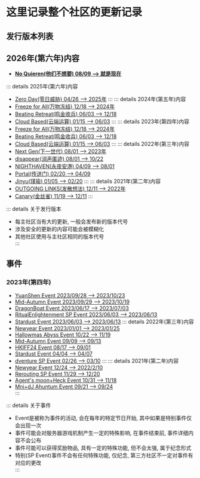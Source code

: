 # 这里记录整个社区的更新记录

## 发行版本列表
## 2026年(第六年)内容
* [**No Quieren(他们不想要) 08/09 --> 就是现在**](NoQuieren/)

::: details 2025年(第六年)内容
* [Zero Day(零日威胁) 04/26 --> 2025年](2024/ZeroDay/)
:::
::: details 2024年(第五年)内容
* [Freeze for All(万物冻结)  12/18 --> 2024年](2023/FreezeforAll/)
* [Beating Retreat(鸣金收兵)  06/03 --> 12/18](2023/BeatingRetreat/)
* [Cloud Based(云端运算) 01/15 --> 06/03](2023/CloudBased/)
:::
::: details 2023年(第四年)内容
* [Freeze for All(万物冻结)  12/18 --> 2024年](2023/FreezeforAll/)
* [Beating Retreat(鸣金收兵)  06/03 --> 12/18](2023/BeatingRetreat/)
* [Cloud Based(云端运算) 01/15 --> 06/03](2023/CloudBased/)
:::
::: details 2022年(第三年)内容
* [Next Gen(下一世代) 08/01 --> 2023年](2022/NextGen/)
* [disappear(消声匿迹) 08/01 --> 10/22](2022/disappear/)
* [NIGHTHAVEN(永夜安港) 04/09 --> 08/01](2022/NIGHTHAVEN/)
* [Portal(传送门) 02/20 --> 04/09](2022/Portal/)
* [Jinyu(瑾瑜) 01/05 --> 02/20](2022/Jinyu/)
:::
::: details 2021年(第二年)内容
* [OUTGOING LINKS(发散想法) 12/11 --> 2022年](2021/OUTGOINGLINKS/)
* [Canary(金丝雀) 11/19 --> 12/11](2021/Canary/)
:::
  
::: details 关于发行版本
* 每主社区当有大的更新, 一般会发布新的版本代号  
* 涉及安全的更新的内容可能会被模糊化  
* 其他社区使用与主社区相同的版本代号  
:::

## 事件
### 2023年(第四年)
* [YuanShen Event 2023/09/28 --> 2023/10/23](Event/2023/YuanShen)
* [Mid-Autumn Event 2023/09/29 --> 2023/10/19](Event/2023/Mid-Autumn)
* [DragonBoat Event 2023/06/17 --> 2023/07/03](Event/2023/DragonBoat)
* [RitualEnlightenment SP Event 2023/06/03 --> 2023/06/13](Event/RitualEnlightenment)
* [Stardust Event 2023/06/03 --> 2023/06/13](Event/2023/Stardust)
::: details 2022年(第三年)内容
* [Newyear Event 2023/01/01 --> 2023/01/25](Event/2022/Newyear)
* [Hallowmas Abyss Event 10/22 --> 11/19](Event/2022/HallowmasAbyss)
* [Mid-Autumn Event 09/09 --> 09/13](Event/2022/Mid-Autumn)
* [HKIFF24 Event 08/17 --> 09/01](Event/2022/HKIFF24)
* [Stardust Event 04/04 --> 04/07](Event/2022/Stardust)
* [dventure SP Event 02/26 --> 03/10](Event/dventure) 
:::
::: details 2021年(第二年)内容
* [Newyear Event 12/24 --> 2022/2/10](Event/2021/Newyear)
* [Rerouting SP Event 11/29 --> 12/20](Event/Rerouting)
* [Agent's moon+Heck Event 10/31 --> 11/18](Event/2021/Agentsmoon+Heck)
* [Mni+dJ Ahuntum Event 09/21 --> 09/24](Event/2021/Mni+dJoAhuntum)   
:::
  
::: details 关于事件
* Event是被称为事件的活动, 会在每年的特定节日开始, 其中如果是特别事件仅会出现一次  
* 事件可能会对服务器游戏机制产生一定的特殊影响, 在事件结束前, 事件详细内容不会公布  
* 事件可能可以获得奖励物品, 具有一定的特殊功能, 但不会太强, 属于纪念形式  
* 特别(SP Event)事件不会有任何特殊功能, 仅纪念, 第三方社区不一定对事件有对应的更改  
:::

